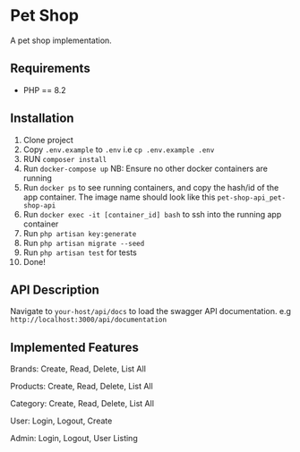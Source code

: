 # Pet Shop

A pet shop implementation.

## Requirements
 - PHP == 8.2

Installation
------------
1. Clone project
2. Copy `.env.example` to `.env` i.e `cp .env.example .env`
3. RUN `composer install`
4. Run `docker-compose up` NB: Ensure no other docker containers are running
5. Run `docker ps` to see running containers, and copy the hash/id of the app container. The image name should look like this `pet-shop-api_pet-shop-api`
6. Run `docker exec -it [container_id] bash` to ssh into the running app container
7. Run `php artisan key:generate`
8. Run `php artisan migrate --seed`
9. Run `php artisan test` for tests
10. Done!

API Description
---------------
Navigate to `your-host/api/docs` to load the swagger API documentation. e.g `http://localhost:3000/api/documentation`


Implemented Features
--------------------
Brands: Create, Read, Delete, List All

Products: Create, Read, Delete, List All

Category: Create, Read, Delete, List All

User: Login, Logout, Create

Admin: Login, Logout, User Listing
